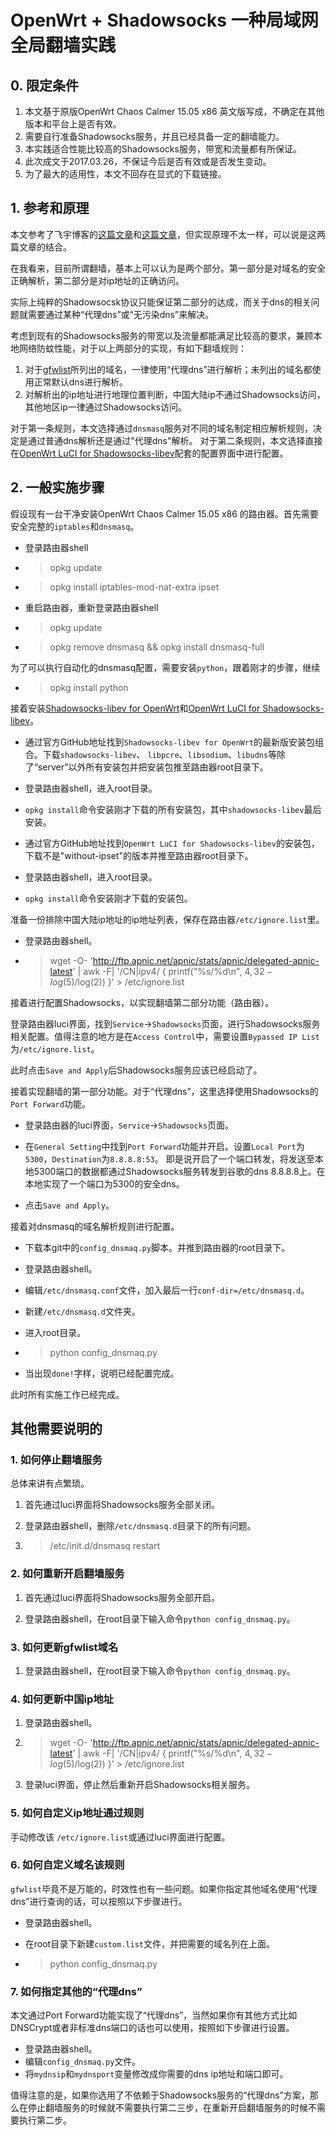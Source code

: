 # OpenWrt + Shadowsocks 一种局域网全局翻墙实践

## 0. 限定条件
1. 本文基于原版OpenWrt Chaos Calmer 15.05 x86 英文版写成，不确定在其他版本和平台上是否有效。
1. 需要自行准备Shadowsocks服务，并且已经具备一定的翻墙能力。
1. 本实践适合性能比较高的Shadowsocks服务，带宽和流量都有所保证。
1. 此次成文于2017.03.26，不保证今后是否有效或是否发生变动。
1. 为了最大的适用性，本文不回存在显式的下载链接。

## 1. 参考和原理

本文参考了飞宇博客的[这篇文章](https://cokebar.info/archives/962)和[这篇文章](https://cokebar.info/archives/664)，但实现原理不太一样，可以说是这两篇文章的结合。

在我看来，目前所谓翻墙，基本上可以认为是两个部分。第一部分是对域名的安全正确解析，第二部分是对ip地址的正确访问。

实际上纯粹的Shadowsocsk协议只能保证第二部分的达成，而关于dns的相关问题就需要通过某种“代理dns”或“无污染dns”来解决。

考虑到现有的Shadowsocks服务的带宽以及流量都能满足比较高的要求，兼顾本地网络防蚊性能，对于以上两部分的实现，有如下翻墙规则：

1. 对于[gfwlist](https://github.com/gfwlist/gfwlist)所列出的域名，一律使用“代理dns”进行解析；未列出的域名都使用正常默认dns进行解析。
2. 对解析出的ip地址进行地理位置判断，中国大陆ip不通过Shadowsocks访问，其他地区ip一律通过Shadowsocks访问。

对于第一条规则，本文选择通过`dnsmasq`服务对不同的域名制定相应解析规则，决定是通过普通dns解析还是通过"代理dns"解析。
对于第二条规则，本文选择直接在[OpenWrt LuCI for Shadowsocks-libev](https://github.com/shadowsocks/luci-app-shadowsocks)配套的配置界面中进行配置。

## 2. 一般实施步骤

假设现有一台干净安装OpenWrt Chaos Calmer 15.05 x86 的路由器。首先需要安全完整的`iptables`和`dnsmasq`。

- 登录路由器shell

- >opkg update

- >opkg install iptables-mod-nat-extra ipset

- 重启路由器，重新登录路由器shell

- >opkg update

- >opkg remove dnsmasq && opkg install dnsmasq-full

为了可以执行自动化的dnsmasq配置，需要安装`python`，跟着刚才的步骤，继续

- >opkg install python

接着安装[Shadowsocks-libev for OpenWrt](https://github.com/shadowsocks/openwrt-shadowsocks)和[OpenWrt LuCI for Shadowsocks-libev](https://github.com/shadowsocks/luci-app-shadowsocks)。

- 通过官方GitHub地址找到`Shadowsocks-libev for OpenWrt`的最新版安装包组合。下载`shadowsocks-libev`、 `libpcre`、`libsodium`、`libudns`等除了“server”以外所有安装包并把安装包推至路由器root目录下。

- 登录路由器shell，进入root目录。

- `opkg install`命令安装刚才下载的所有安装包，其中`shadowsocks-libev`最后安装。

- 通过官方GitHub地址找到`OpenWrt LuCI for Shadowsocks-libev`的安装包，下载不是"without-ipset"的版本并推至路由器root目录下。

- 登录路由器shell，进入root目录。

- `opkg install`命令安装刚才下载的安装包。

准备一份排除中国大陆ip地址的ip地址列表，保存在路由器`/etc/ignore.list`里。

-  登录路由器shell。

- >wget -O- 'http://ftp.apnic.net/apnic/stats/apnic/delegated-apnic-latest' | awk -F\| '/CN\|ipv4/ { printf("%s/%d\n", $4, 32-log($5)/log(2)) }' > /etc/ignore.list

接着进行配置Shadowsocks，以实现翻墙第二部分功能（路由器）。

登录路由器luci界面，找到`Service`->`Shadowsocks`页面，进行Shadowsocks服务相关配置。值得注意的地方是在`Access Control`中，需要设置`Bypassed IP List`为`/etc/ignore.list`。

此时点击`Save and Apply`后Shadowsocks服务应该已经启动了。

接着实现翻墙的第一部分功能。对于“代理dns”，这里选择使用Shadowsocks的`Port Forward`功能。

- 登录路由器的luci界面，`Service`->`Shadowsocks`页面。

- 在`General Setting`中找到`Port Forward`功能并开启。设置`Local Port`为`5300`，`Destination`为`8.8.8.8:53`。 即是说开启了一个端口转发，将发送至本地5300端口的数据都通过Shadowsocks服务转发到谷歌的dns 8.8.8.8上。在本地实现了一个端口为5300的安全dns。

- 点击`Save and Apply`。

接着对dnsmasq的域名解析规则进行配置。

- 下载本git中的`config_dnsmaq.py`脚本。并推到路由器的root目录下。

- 登录路由器shell。

- 编辑`/etc/dnsmasq.conf`文件，加入最后一行`conf-dir=/etc/dnsmasq.d`。

- 新建`/etc/dnsmasq.d`文件夹。

- 进入root目录。

- >python config_dnsmaq.py

- 当出现`done!`字样，说明已经配置完成。

此时所有实施工作已经完成。

## 其他需要说明的

### 1. 如何停止翻墙服务

总体来讲有点繁琐。

1. 首先通过luci界面将Shadowsocks服务全部关闭。

2. 登录路由器shell，删除`/etc/dnsmasq.d`目录下的所有问题。

3. >/etc/init.d/dnsmasq restart

### 2. 如何重新开启翻墙服务

1. 首先通过luci界面将Shadowsocks服务全部开启。

2. 登录路由器shell，在root目录下输入命令`python config_dnsmaq.py`。

### 3. 如何更新gfwlist域名

1. 登录路由器shell，在root目录下输入命令`python config_dnsmaq.py`。

### 4. 如何更新中国ip地址

1. 登录路由器shell。

1. >wget -O- 'http://ftp.apnic.net/apnic/stats/apnic/delegated-apnic-latest' | awk -F\| '/CN\|ipv4/ { printf("%s/%d\n", $4, 32-log($5)/log(2)) }' > /etc/ignore.list

1. 登录luci界面，停止然后重新开启Shadowsocks相关服务。

### 5. 如何自定义ip地址通过规则

手动修改该 `/etc/ignore.list`或通过luci界面进行配置。


### 6. 如何自定义域名该规则

`gfwlist`毕竟不是万能的，时效性也有一些问题。如果你指定其他域名使用“代理dns”进行查询的话，可以按照以下步骤进行。

- 登录路由器shell。

- 在root目录下新建`custom.list`文件，并把需要的域名列在上面。

- >python config_dnsmaq.py

### 7. 如何指定其他的“代理dns”

本文通过Port Forward功能实现了“代理dns”，当然如果你有其他方式比如DNSCrypt或者非标准dns端口的话也可以使用，按照如下步骤进行设置。

- 登录路由器shell。
- 编辑`config_dnsmaq.py`文件。
- 将`mydnsip`和`mydnsport`变量修改成你需要的dns ip地址和端口即可。

值得注意的是，如果你选用了不依赖于Shadowsocks服务的“代理dns”方案，那么在停止翻墙服务的时候就不需要执行第二三步，在重新开启翻墙服务的时候不需要执行第二步。

